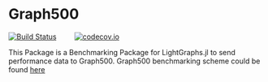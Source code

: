# Graph500

[![Build Status](https://travis-ci.org/JuliaGraphs/Graph500.jl.svg?branch=master)](https://travis-ci.org/JuliaGraphs/Graph500.jl)&nbsp;&nbsp;&nbsp;&nbsp;&nbsp;&nbsp;&nbsp;&nbsp;
[![codecov.io](http://codecov.io/github/JuliaGraphs/Graph500.jl/coverage.svg?branch=master)](http://codecov.io/github/JuliaGraphs/Graph500.jl?branch=master)&nbsp;&nbsp;&nbsp;&nbsp;&nbsp;&nbsp;&nbsp;&nbsp;

This Package is a Benchmarking Package for LightGraphs.jl to send performance data to Graph500.
Graph500 benchmarking scheme could be found [here](http://graph500.org/?page_id=12) 

